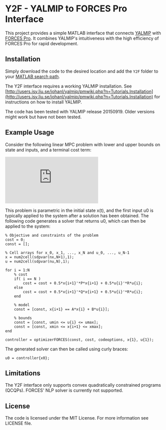 # Y2F - YALMIP to FORCES Pro Interface

This project provides a simple MATLAB interface that connects [YALMIP](http://users.isy.liu.se/johanl/yalmip/pmwiki.php?n=Main.WhatIsYALMIP)
with [FORCES Pro](https://www.embotech.com/FORCES-Pro). It combines YALMIP's intuitiveness with the high efficiency of FORCES Pro for rapid development.

## Installation

Simply download the code to the desired location and add the `Y2F` folder to your [MATLAB search path](http://ch.mathworks.com/help/matlab/ref/addpath.html). 

The Y2F interface requires a working YALMIP installation. See [http://users.isy.liu.se/johanl/yalmip/pmwiki.php?n=Tutorials.Installation](http://users.isy.liu.se/johanl/yalmip/pmwiki.php?n=Tutorials.Installation) for instructions on how to install YALMIP.

The code has been tested with YALMIP release 20150919. Older versions might work but have not been tested.

## Example Usage

Consider the following linear MPC problem with lower and upper bounds on state and inputs, and a terminal cost term:

![\begin{aligned}\text{minimize} \quad & x_N^T P x_N + \sum_{i=0}^{N-1} x_i^T Q x_i + u_i^T R u_i \\ \text{s.t.} \quad & x_0 = x(t) \\& x_{i+1} = Ax_i + Bu_i \\& \underline{x} \leq x_i \leq \bar{x} \\& \underline{u} \leq u_i \leq \bar{u}\end{aligned}](http://www.sciweavers.org/tex2img.php?eq=%5Cbegin%7Baligned%7D%0A%5Ctext%7Bminimize%7D%20%5Cquad%20%26%20x_N%5ET%20P%20x_N%20%2B%20%5Csum_%7Bi%3D0%7D%5E%7BN-1%7D%20x_i%5ET%20Q%20x_i%20%2B%20u_i%5ET%20R%20u_i%20%5C%5C%20%0A%5Ctext%7Bs.t.%7D%20%5Cquad%20%26%20x_0%20%3D%20x%28t%29%20%5C%5C%0A%26%20x_%7Bi%2B1%7D%20%3D%20Ax_i%20%2B%20Bu_i%20%5C%5C%0A%26%20%5Cunderline%7Bx%7D%20%5Cleq%20x_i%20%5Cleq%20%5Cbar%7Bx%7D%20%5C%5C%0A%26%20%5Cunderline%7Bu%7D%20%5Cleq%20u_i%20%5Cleq%20%5Cbar%7Bu%7D%0A%5Cend%7Baligned%7D&bc=White&fc=Black&im=jpg&fs=12&ff=mathdesign&edit=0)

This problem is parametric in the initial state x(t), and the first input u0 is typically applied to the system after a solution has been obtained. The following code generates a solver that returns u0, which can then be applied to the system:

```
% Objective and constraints of the problem
cost = 0;
const = [];

% Cell arrays for x_0, x_1, ..., x_N and u_0, ..., u_N-1
x = num2cell(sdpvar(nx,N+1),1);
u = num2cell(sdpvar(nu,N),1);

for i = 1:N        
    % cost
    if( i == N )
        cost = cost + 0.5*x{i+1}'*P*x{i+1} + 0.5*u{i}'*R*u{i};
    else
        cost = cost + 0.5*x{i+1}'*Q*x{i+1} + 0.5*u{i}'*R*u{i};
    end

    % model
    const = [const, x{i+1} == A*x{i} + B*u{i}];
    
    % bounds
    const = [const, umin <= u{i} <= umax];
    const = [const, xmin <= x{i+1} <= xmax]; 
end

controller = optimizerFORCES(const, cost, codeoptions, x{1}, u{1});
```

The generated solver can then be called using curly braces:

```
u0 = controller{x0};
```

## Limitations

The Y2F interface only supports convex quadratically constrained programs (QCQPs). FORCES' NLP solver is currently not supported.

## License

The code is licensed under the MIT License. For more information see LICENSE file.
